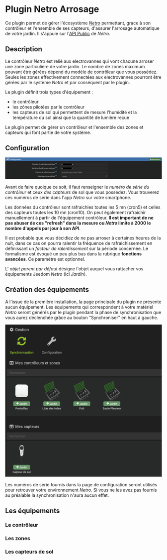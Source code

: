 # Plugin Netro Arrosage

Ce plugin permet de gérer l'écosystème [*Netro*](https://*Netro*home.com/) permettant, grace à son contrôleur et l'ensemble de ses capteurs, d'assurer l'arrosage automatique de votre jardin. Il s'appuie sur l'[API Public](http://www.*Netro*home.com/en/shop/articles/10) de *Netro*.

## Description

Le contrôleur *Netro* est relié aux electrovannes qui vont chacune arroser une zone particulière de votre jardin. Le nombre de zones maximum pouvant être gérées dépend du modèle de contrôleur que vous possédez. Seules les zones effectivement connectées aux electrovannes pourront être gérées par le système *Netro* et par conséquent par le plugin.

Le plugin définit trois types d'équipement :

* le contrôleur
* les zônes pilotées par le contrôleur
* les capteurs de sol qui permettent de mesure l'humidité et la température du sol ainsi que la quantité de lumière reçue

Le plugin permet de gérer un contrôleur et l'ensemble des zones et capteurs qui font partie de votre système.

## Configuration

![Ecran de configuration](images/configuration.png "Ecran de configuration de *Netro* Arrosage")

Avant de faire quoique ce soit, il faut renseigner le *numéro de série du contrôleur* et ceux *des capteurs* de sol que vous possédez. Vous trouverez ces numéros de série dans l'app *Netro* sur votre smartphone.

Les données du contrôleur sont rafraichies toutes les 5 mn (cron5) et celles des capteurs toutes les 10 mn (cron10). On peut également rafraichir manuellement à partir de l'équipement contrôleur. **Il est important de ne pas abuser de ces "refresh" dans la mesure ou *Netro* limite à 2000 le nombre d'appels par jour à son API**.

Il est probable que vous décidiez de ne pas arroser à certaines heures de la nuit, dans ce cas on pourra ralentir la fréquence de rafraichissement en définissant un *facteur de ralentissement* sur la période concernée. Le formalisme est évoqué un peu plus bas dans la rubrique **fonctions avancées**.
Ce paramètre est optionnel.

L' *objet parent par défaut* désigne l'objet auquel vous rattacher vos équipements Jeedom *Netro* (ici *Jardin*).

## Création des équipements

A l'issue de la première installation, la page principale du plugin ne présente aucun équipement. Les équipements qui correspondent à votre matériel *Netro* seront générés par le plugin pendant la phase de synchronisation que vous aurez déclenchée grâce au bouton "Synchroniser" en haut à gauche.

![Ecran de synchronisation](images/synchronisation.png "Ecran principal de *Netro* Arrosage")

Les numéros de série fournis dans la page de configuration seront utilisés pour retrouver votre environnement *Netro*. Si vous ne les avez pas fournis au préalable la synchronisation n'aura aucun effet.

## Les équipements

### Le contrôleur

### Les zones

### Les capteurs de sol
 